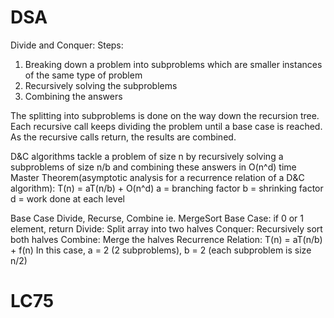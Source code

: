 # DSA

Divide and Conquer:
Steps:
1. Breaking down a problem into subproblems which are smaller instances of the same type of problem
2. Recursively solving the subproblems
3. Combining the answers

The splitting into subproblems is done on the way down the recursion tree. Each recursive call keeps dividing the problem until a base case is reached. As the recursive calls return, the results are combined.

D&C algorithms tackle a problem of size n by recursively solving a subproblems of size n/b and combining these answers in O(n^d) time
Master Theorem(asymptotic analysis for a recurrence relation of a D&C algorithm): T(n) = aT(n/b) + O(n^d)
a = branching factor
b = shrinking factor
d = work done at each level




Base Case 
Divide, Recurse, Combine
ie. MergeSort
Base Case: if 0 or 1 element, return
Divide:
Split array into two halves
Conquer:
Recursively sort both halves
Combine:
Merge the halves
Recurrence Relation: T(n) = aT(n/b) + f(n) 
In this case, a = 2 (2 subproblems), b = 2 (each subproblem is size n/2)




# LC75
